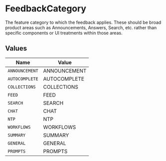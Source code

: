 # FeedbackCategory

The feature category to which the feedback applies. These should be broad product areas such as Announcements, Answers, Search, etc. rather than specific components or UI treatments within those areas.


## Values

| Name           | Value          |
| -------------- | -------------- |
| `ANNOUNCEMENT` | ANNOUNCEMENT   |
| `AUTOCOMPLETE` | AUTOCOMPLETE   |
| `COLLECTIONS`  | COLLECTIONS    |
| `FEED`         | FEED           |
| `SEARCH`       | SEARCH         |
| `CHAT`         | CHAT           |
| `NTP`          | NTP            |
| `WORKFLOWS`    | WORKFLOWS      |
| `SUMMARY`      | SUMMARY        |
| `GENERAL`      | GENERAL        |
| `PROMPTS`      | PROMPTS        |